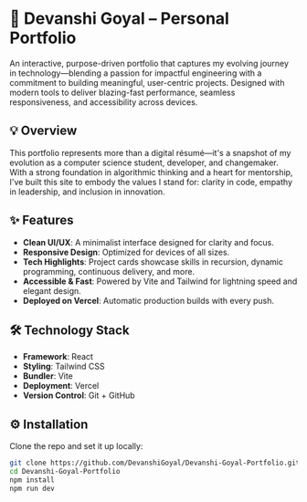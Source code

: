 # 🌟 Devanshi Goyal – Personal Portfolio

An interactive, purpose-driven portfolio that captures my evolving journey in technology—blending a passion for impactful engineering with a commitment to building meaningful, user-centric projects. Designed with modern tools to deliver blazing-fast performance, seamless responsiveness, and accessibility across devices.


## 💡 Overview

This portfolio represents more than a digital résumé—it's a snapshot of my evolution as a computer science student, developer, and changemaker. With a strong foundation in algorithmic thinking and a heart for mentorship, I've built this site to embody the values I stand for: clarity in code, empathy in leadership, and inclusion in innovation.

## ✨ Features

- **Clean UI/UX**: A minimalist interface designed for clarity and focus.
- **Responsive Design**: Optimized for devices of all sizes.
- **Tech Highlights**: Project cards showcase skills in recursion, dynamic programming, continuous delivery, and more.
- **Accessible & Fast**: Powered by Vite and Tailwind for lightning speed and elegant design.
- **Deployed on Vercel**: Automatic production builds with every push.

## 🛠️ Technology Stack

- **Framework**: React
- **Styling**: Tailwind CSS
- **Bundler**: Vite
- **Deployment**: Vercel
- **Version Control**: Git + GitHub

## ⚙️ Installation

Clone the repo and set it up locally:

```bash
git clone https://github.com/DevanshiGoyal/Devanshi-Goyal-Portfolio.git
cd Devanshi-Goyal-Portfolio
npm install
npm run dev
